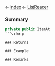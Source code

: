 ← [Index](Api-Index) ← [ListReader<T>](VRage.Collections.ListReader`1)

### Summary

```csharp
private public ItemAt
```csharp

### Returns

### Example

### Remarks

